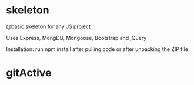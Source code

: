 # skeleton
@basic skeleton for any JS project

Uses Express, MongDB, Mongoose, Bootstrap and jQuery

Installation:
run npm install after pulling code or after unpacking the ZIP file
# gitActive
